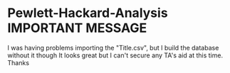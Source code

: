 # Pewlett-Hackard-Analysis IMPORTANT MESSAGE
I was having problems importing the "Title.csv", but I build the database without it though
It looks great but I can't secure any TA's aid at this time. Thanks
